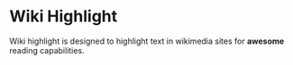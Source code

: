 # Wiki Highlight #

Wiki highlight is designed to highlight text in wikimedia sites for **awesome** reading capabilities.